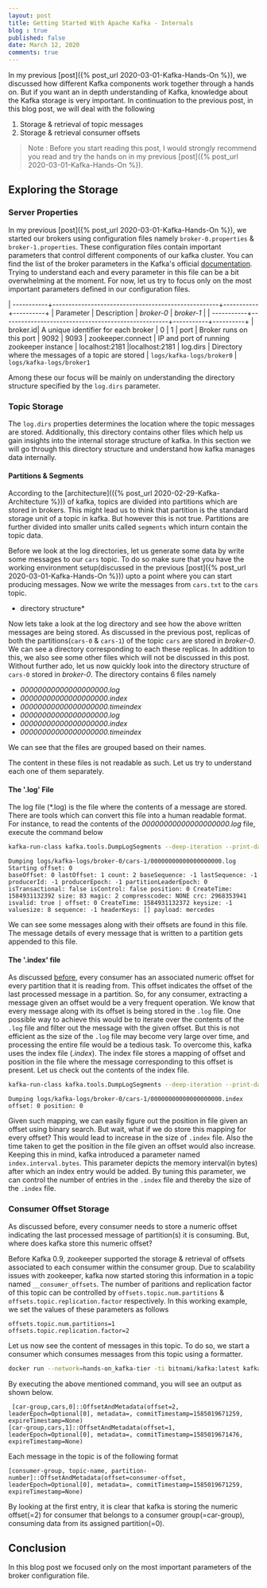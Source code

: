```yaml
---
layout: post
title: Getting Started With Apache Kafka - Internals
blog : true
published: false
date: March 12, 2020
comments: true
---
```


In my previous [post]({% post_url 2020-03-01-Kafka-Hands-On %}), we discussed how different Kafka components work together through a hands on. But if you want an in depth understanding of Kafka, knowledge about the Kafka storage is very important. In continuation to the previous post, in this blog post, we will deal with the following

1. Storage & retrieval of topic messages
2. Storage & retrieval consumer offsets

> Note : Before you start reading this post, I would strongly recommend you read and try the hands on in my previous [post]({% post_url 2020-03-01-Kafka-Hands-On %}).

## Exploring the Storage

### Server Properties

In my previous [post]({% post_url 2020-03-01-Kafka-Hands-On %}), we started our brokers using configuration files namely `broker-0.properties` & `broker-1.properties`. These configuration files contain important parameters that control different components of our kafka cluster. You can find the list of the broker parameters in the Kafka's official [documentation](https://kafka.apache.org/documentation/#brokerconfigs). Trying to understand each and every parameter in this file can be a bit overwhelming at the moment. For now, let us try to focus only on the most important parameters defined in our configuration files.

| -----------+----------------------------------------------------+-----------+----------+
| Parameter  |             Description                            |  *broker-0*       | *broker-1* |
| -----------+----------------------------------------------------+-----------+----------+
|   broker.id| A unique identifier for each broker | 0 | 1
|    port    | Broker runs on this port | 9092 | 9093
| zookeeper.connect | IP and port of running zookeeper instance | localhost:2181 |localhost:2181
| log.dirs   | Directory where the messages of a topic are stored | `logs/kafka-logs/broker0` | `logs/kafka-logs/broker1`

Among these our focus will be mainly on understanding the directory structure specified by the `log.dirs` parameter.

### Topic Storage

The `log.dirs` properties determines the location where the topic messages are stored. Additionally, this directory contains other files which help us gain insights into the internal storage structure of kafka. In this section we will go through this directory structure and understand how kafka manages data internally.

#### Partitions & Segments

According to the [architecture](({% post_url 2020-02-29-Kafka-Architecture %})) of kafka, topics are divided into partitions which are stored in brokers. This might lead us to think that partition is the standard storage unit of a topic in kafka. But however this is not true. Partitions are further divided into smaller units called `segments` which inturn contain the topic data.

Before we look at the log directories, let us generate some data by write some messages to our `cars` topic. To do so make sure that you have the working environment setup(discussed in the previous [post]({% post_url 2020-03-01-Kafka-Hands-On %})) upto a point where you can start producing messages. Now we write the messages from `cars.txt` to the `cars ` topic.





* directory structure*

Now lets take a look at the log directory and see how the above written messages are being stored. As discussed in the previous post, replicas of both the partitions(`cars-0` & `cars-1`) of the topic `cars` are stored in *broker-0*. We can see a directory corresponding to each these replicas. In addition to this, we also see some other files which will not be discussed in this post. Without further ado, let us now quickly look into the directory structure of `cars-0` stored in *broker-0*. The directory contains 6 files namely

* *00000000000000000000.log*
* *00000000000000000000.index*
* *00000000000000000000.timeindex*
* *00000000000000000000.log*
* *00000000000000000000.index*
* *00000000000000000000.timeindex*

We can see that the files are grouped based on their names.  


The content in these files is not readable as such. Let us try to understand each one of them separately.

#### The '.log' File

The log file (\*.log) is the file where the contents of a message are stored. There are tools which can convert this file into a human readable format. For instance, to read the contents of the *00000000000000000000.log* file, execute the command below

```bash
kafka-run-class kafka.tools.DumpLogSegments --deep-iteration --print-data-log --files logs/kafka-logs/broker-0/cars-1/00000000000000000000.log
```

`Dumping logs/kafka-logs/broker-0/cars-1/00000000000000000000.log`<br>
`Starting offset: 0`<br>
`baseOffset: 0 lastOffset: 1 count: 2 baseSequence: -1 lastSequence: -1 producerId: -1 producerEpoch: -1 partitionLeaderEpoch: 0 isTransactional: false isControl: false position: 0 CreateTime: 1584931132392 size: 83 magic: 2 compresscodec: NONE crc: 2968353941 isvalid: true
| offset: 0 CreateTime: 1584931132372 keysize: -1 valuesize: 8 sequence: -1 headerKeys: [] payload: mercedes`

We can see some messages along with their offsets are found in this file. The message details of every message that is written to a partition gets appended to this file. 

#### The '.index' file

As discussed [before](), every consumer has an associated numeric offset for every partition that it is reading from. This offset indicates the offset of the last processed message in a partition. So, for any consumer, extracting a message given an offset would be a very frequent operation. We know that every message along with its offset is being stored in the `.log` file. One possible way to achieve this would be to iterate over the contents of the `.log` file and filter out the message with the given offset. But this is not efficient as the size of the `.log` file may become very large over time, and processing the entire file would be a tedious task. To overcome this, kafka uses the index file (*.index*). The index file stores a mapping of offset and position in the file where the message corresponding to this offset is present. Let us check out the contents of the index file.

```bash
kafka-run-class kafka.tools.DumpLogSegments --deep-iteration --print-data-log --files logs/kafka-logs/broker-0/cars-1/00000000000000000000.index
```
`Dumping logs/kafka-logs/broker-0/cars-1/00000000000000000000.index
offset: 0 position: 0`

Given such mapping, we can easily figure out the position in file given an offset using binary search. But wait, what if we do store this mapping for every offset? This would lead to increase in the size of `.index` file. Also the time taken to get the position in the file given an offset would also increase. Keeping this in mind, kafka introduced a parameter named `index.interval.bytes`. This parameter depicts the memory interval(in bytes) after which an index entry would be added. By tuning this parameter, we can control the number of entries in the `.index` file and thereby the size of the `.index` file.


### Consumer Offset Storage

As discussed before, every consumer needs to store a numeric offset indicating the last processed message of partition(s) it is consuming. But, where does kafka store this numeric offset?

Before Kafka 0.9, zookeeper supported the storage & retrieval of offsets associated to each consumer within the consumer group. Due to scalability issues with zookeeper, kafka now started storing this information in a topic named `__consumer_offsets`. The number of paritions and replication factor of this topic can be controlled by `offsets.topic.num.partitions` & `offsets.topic.replication.factor` respectively. In this working example, we set the values of these parameters as follows

`offsets.topic.num.partitions=1` <br>
`offsets.topic.replication.factor=2`

Let us now see the content of messages in this topic. To do so, we start a consumer which consumes messages from this topic using a formatter. 

```bash
docker run --network=hands-on_kafka-tier -ti bitnami/kafka:latest kafka-console-consumer.sh --formatter "kafka.coordinator.group.GroupMetadataManager\$OffsetsMessageFormatter" --bootstrap-server broker-0:9092,broker-1:9093 --topic __consumer_offsets
```
By executing the above mentioned command, you will see an output as shown below.

`
[car-group,cars,0]::OffsetAndMetadata(offset=2, leaderEpoch=Optional[0], metadata=, commitTimestamp=1585019671259, expireTimestamp=None)` <br>
`[car-group,cars,1]::OffsetAndMetadata(offset=1, leaderEpoch=Optional[0], metadata=, commitTimestamp=1585019671476, expireTimestamp=None)`

Each message in the topic is of the following format

`[consumer-group, topic-name, partition-number]::OffsetAndMetadata(offset=consumer-offset, leaderEpoch=Optional[0], metadata=, commitTimestamp=1585019671259, expireTimestamp=None)
`

By looking at the first entry, it is clear that kafka is storing the numeric offset(=2) for consumer that belongs to a consumer group(=car-group), consuming data from its assigned partition(=0). 


## Conclusion

In this blog post we focused only on the most important parameters of the broker configuration file. 


